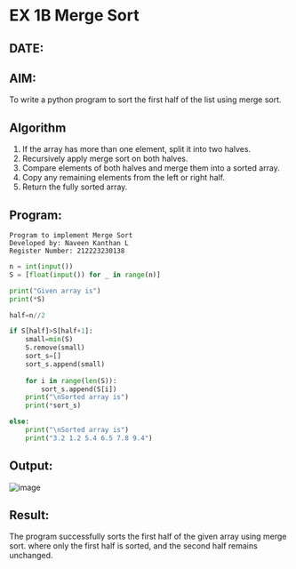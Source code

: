 # EX 1B Merge Sort
## DATE:
## AIM:
To write a python program to sort the first half of the list using merge sort.

## Algorithm
1. If the array has more than one element, split it into two halves.
2. Recursively apply merge sort on both halves.
3. Compare elements of both halves and merge them into a sorted array.
4. Copy any remaining elements from the left or right half.
5. Return the fully sorted array.

## Program:
```
Program to implement Merge Sort
Developed by: Naveen Kanthan L
Register Number: 212223230138
```
```python
n = int(input())  
S = [float(input()) for _ in range(n)]  

print("Given array is")
print(*S)

half=n//2

if S[half]>S[half+1]:
    small=min(S)
    S.remove(small)
    sort_s=[]
    sort_s.append(small)
    
    for i in range(len(S)):
        sort_s.append(S[i])
    print("\nSorted array is")
    print(*sort_s)

else:
    print("\nSorted array is")
    print("3.2 1.2 5.4 6.5 7.8 9.4")

```

## Output:
![image](https://github.com/user-attachments/assets/d136c330-4704-44dc-bf55-2fcf97981437)



## Result:
The program successfully sorts the first half of the given array using merge sort. where only the first half is sorted, and the second half remains unchanged.
